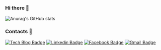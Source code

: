 ### Hi there 👋

<!--
**Tawook2/Tawook2** is a ✨ _special_ ✨ repository because its `README.md` (this file) appears on your GitHub profile.

Here are some ideas to get you started:

- 🔭 I’m currently working on ...
- 🌱 I’m currently learning ...
- 👯 I’m looking to collaborate on ...
- 🤔 I’m looking for help with ...
- 💬 Ask me about ...
- 📫 How to reach me: ...
- 😄 Pronouns: ...
- ⚡ Fun fact: ...
-->

![Anurag's GitHub stats](https://github-readme-stats.vercel.app/api?username=Tawook2&show_icons=true&theme=radical)

### Contacts :email:

[![Tech Blog Badge](http://img.shields.io/badge/-Tech%20blog-black?style=flat-square&logo=github&link=https://Tawook2.github.io/)](https://Tawook2.github.io/)  [![Linkedin Badge](https://img.shields.io/badge/-LinkedIn-blue?style=flat-square&logo=Linkedin&logoColor=white&link=https://www.linkedin.com/in/taewook-kang-23125418b/)](https://www.linkedin.com/in/taewook-kang-23125418b/) [![Facebook Badge](https://img.shields.io/badge/facebook-1877f2?style=flat-square&logo=facebook&logoColor=white&link=https://www.facebook.com/TaewookKang1994)](https://www.facebook.com/TaewookKang1994) [![Gmail Badge](https://img.shields.io/badge/Gmail-d14836?style=flat-square&logo=Gmail&logoColor=white&link=mailto:qswaz9898@gmail.com)](mailto:qswaz9898@gmail.com)
	
 
	
  
	
 
